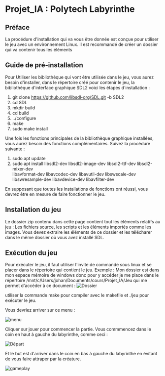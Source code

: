 # Projet_IA : Polytech Labyrinthe

## Préface
La procédure d'installation qui va vous être donnée est conçue pour utiliser le jeu avec un environnement Linux. 
Il est recommandé de créer un dossier qui va contenir tous les éléments

## Guide de pré-installation

Pour Utiliser les bibliothèque qui vont être utilisée dans le jeu, vous aurez besoin d'installer, dans le répertoire créé pour contenir le jeu, la bibliothèque d'interface graphique SDL2 voici les étapes d'installation :
1. git clone https://github.com/libsdl-org/SDL.git -b SDL2
2. cd SDL
3. mkdir build
4. cd build
5. ../configure
6. make
7. sudo make install

Une fois les fonctions principales de la bibliothèque graphique installées, vous aurez besoin des fonctions complémentaires. Suivez la procédure suivante : 
1. sudo apt update
2. sudo apt install libsdl2-dev libsdl2-image-dev libsdl2-ttf-dev libsdl2-mixer-dev \
                 libavformat-dev libavcodec-dev libavutil-dev libswscale-dev \
                 libswresample-dev libavdevice-dev libavfilter-dev

En supposant que toutes les installations de fonctions ont réussi, vous devrez être en mesure de faire fonctionner le jeu.

## Installation du jeu

Le dossier zip contenu dans cette page contient tout les éléments relatifs au jeu : Les fichiers source, les scripts et les éléments importés comme les images.
Vous devez extraire les éléments de ce dossier et les télécharer dans le même dossier où vous avez installé SDL.

## Exécution du jeu

Pour exécuter le jeu, il faut utiliser l'invite de commande sous linux et se placer dans le répertoire qui contient le jeu.
Exemple : Mon dossier est dans mon espace mémoire de windows donc pour y accéder je me place dans le répertoire /mnt/c/Users/johan/Documents/cours/Projet_IA/Jeu qui me permet d'accèder à ce document : 
![Dossier](https://github.com/user-attachments/assets/28b6eef6-d73e-439b-b583-044c19c1501d)

utiliser la commande make pour compiler avec le makefile et ./jeu pour exécuter le jeu. 

Vous devriez arriver sur ce menu : 


![menu](https://github.com/user-attachments/assets/58e4487b-9315-4207-b1d8-318ccdfe8818)

Cliquer sur jouer pour commencer la partie.
Vous commmencez dans le coin en haut à gauche du labyrinthe, comme ceci :


![Départ](https://github.com/user-attachments/assets/87111dbe-1306-4365-ad0f-2278a6fe77d0)

Et le but est d'arriver dans le coin en bas à gauche du labyrinthe en évitant de vous faire attraper par la créature.


![gameplay](https://github.com/user-attachments/assets/ab9cd739-27b6-4e38-9c2d-ec4760edb28d)
